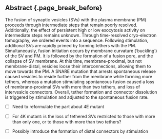## Abstract {.page_break_before}
The fusion of synaptic vesicles (SVs) with the plasma membrane (PM) proceeds through intermediate steps that remain poorly resolved. Additionally, the effect of persistent high or low exocytosis activity on intermediate steps remains unknown. Through time-resolved cryo-electron tomography, we ordered events into a sequence. Following stimulation, additional SVs are rapidly primed by forming tethers with the PM. Simultaneously, fusion initiation occurs  by membrane curvature (‘buckling’) of the SV and PM. It is followed by the formation of a fusion pore, and the collapse of SV membrane. At this time, membrane-proximal, but not membrane-distal, vesicles loose their interconnections, allowing them to move towards the PM. A SNARE mutation that arrests spontaneous release caused vesicles to reside further from the membrane while forming more tethers, whereas a mutation stimulating spontaneous fusion caused a loss of membrane-proximal SVs with more than two tethers, and loss of intervesicle connectors. Overall, tether formation and connector dissolution is triggered by stimulation and adjusted to the spontaneous fusion rate.

- [ ] Need to reformulate the part about 4E mutant
- [ ] For 4K mutant: is the loss of tethered SVs restricted to those with more than only one, or to those with more than two tethers?
- [ ]  Possibly introduce the formation of distal connectors by stimulation

